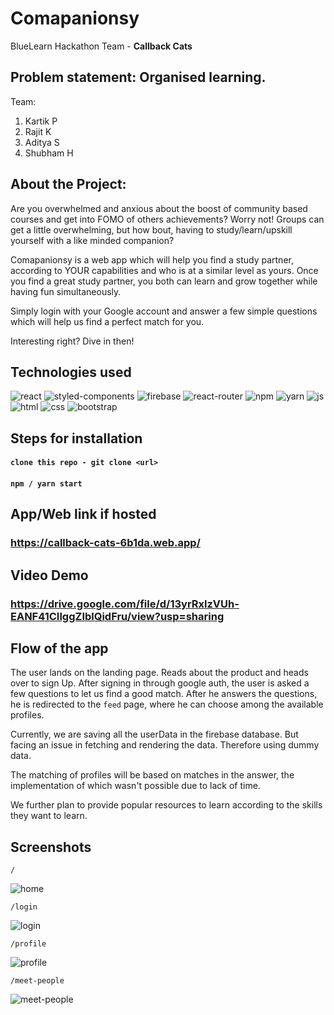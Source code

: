 # Comapanionsy
BlueLearn Hackathon Team - **Callback Cats**

## Problem statement: Organised learning.

Team:
1. Kartik P
2. Rajit K
3. Aditya S
4. Shubham H


## About the Project:
Are you overwhelmed and anxious about the boost of community based courses and get into FOMO of others achievements?
Worry not! 
Groups can get a little overwhelming, but how bout, having to study/learn/upskill yourself with a like minded companion?

Comapanionsy is a web app which will help you find a study partner, according to YOUR capabilities and who is at a similar level as yours.
Once you find a great study partner, you both can learn and grow together while having fun simultaneously.

Simply login with your Google account and answer a few simple questions which will help us find a perfect match for you.

Interesting right? Dive in then!

## Technologies used
<div>
<img src="https://img.shields.io/badge/React-20232A?style=for-the-badge&logo=react&logoColor=61DAFB" alt="react">
<img src="https://img.shields.io/badge/styled--components-DB7093?style=for-the-badge&logo=styled-components&logoColor=white" alt="styled-components">
<img src="https://img.shields.io/badge/firebase-ffca28?style=for-the-badge&logo=firebase&logoColor=black" alt="firebase">
<img src="https://img.shields.io/badge/React_Router-CA4245?style=for-the-badge&logo=react-router&logoColor=white" alt="react-router">
<img src="https://img.shields.io/badge/npm-CB3837?style=for-the-badge&logo=npm&logoColor=white" alt="npm">
<img src="https://img.shields.io/badge/Yarn-2C8EBB?style=for-the-badge&logo=yarn&logoColor=white" alt="yarn">
<img src="https://img.shields.io/badge/JavaScript-323330?style=for-the-badge&logo=javascript&logoColor=F7DF1E" alt="js">
<img src="https://img.shields.io/badge/HTML5-E34F26?style=for-the-badge&logo=html5&logoColor=white" alt="html">
<img src="https://img.shields.io/badge/CSS3-1572B6?style=for-the-badge&logo=css3&logoColor=white" alt="css">
<img src="https://img.shields.io/badge/Bootstrap-563D7C?style=for-the-badge&logo=bootstrap&logoColor=white" alt="bootstrap">
</div>

## Steps for installation
#### `clone this repo - git clone <url>`
#### `npm / yarn start`

## App/Web link if hosted
### https://callback-cats-6b1da.web.app/
## Video Demo 
### https://drive.google.com/file/d/13yrRxlzVUh-EANF41CIlggZIblQidFru/view?usp=sharing

## Flow of the app

The user lands on the landing page. Reads about the product and heads over to sign Up.
After signing in through google auth, the user is asked a few questions to let us find a good match.
After he answers the questions, he is redirected to the `feed` page, where he 
can choose among the available profiles.

Currently, we are saving all the userData in the firebase database. But facing an issue in fetching and rendering the data. 
Therefore using dummy data.

The matching of profiles will be based on matches in the answer, the implementation of which wasn't possible due to lack of time.

We further plan to provide popular resources to learn according to the skills they want to learn.
## Screenshots

`/`

![home](https://user-images.githubusercontent.com/36930635/132126157-00386b79-70ee-4e90-82f2-0476cfaebdd9.png)

`/login`

![login](https://user-images.githubusercontent.com/36930635/132126166-4644f857-e615-40dc-abc4-dd1f04374c5a.png)

`/profile`

![profile](https://user-images.githubusercontent.com/36930635/132126168-a36e654a-35c5-4dd8-9ec5-8e01448daddc.png)

`/meet-people`

![meet-people](https://user-images.githubusercontent.com/36930635/132126403-d5a1eae3-5ed4-4a8d-95b2-45823a615de6.png)

